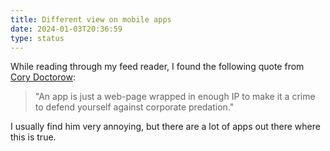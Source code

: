 ```yaml
---
title: Different view on mobile apps
date: 2024-01-03T20:36:59
type: status
---
```


While reading through my feed reader, I found the following quote from [Cory Doctorow](https://doctorow.medium.com/the-open-web-is-good-actually-9683c692df84#:~:text=%E2%80%9CAn%20app%20is%20just%20a%20web%2Dpage%20wrapped%20in%20enough%20IP%20to%20make%20it%20a%20crime%20to%20defend%20yourself%20against%20corporate%20predation%E2%80%9D):

> "An app is just a web-page wrapped in enough IP to make it a crime to defend yourself against corporate predation."

I usually find him very annoying, but there are a lot of apps out there where this is true.